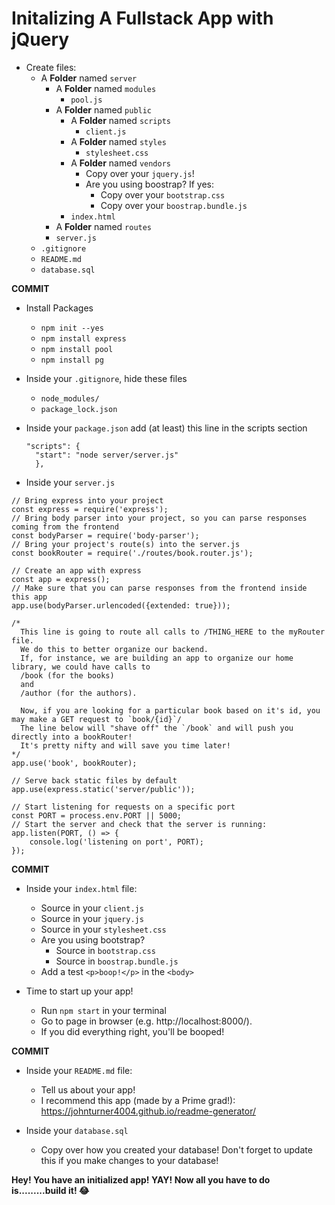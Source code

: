 # Initalizing A Fullstack App with jQuery

- Create files:  
    - A **Folder** named `server`  
      - A **Folder** named `modules`
        -  `pool.js`
      - A **Folder** named `public`
        -   A **Folder** named `scripts`
            -   `client.js`
        -   A **Folder** named `styles`
            -   `stylesheet.css`
        -   A **Folder** named `vendors`
            -   Copy over your `jquery.js`!
            -   Are you using boostrap? If yes:
                -   Copy over your `bootstrap.css`
                -   Copy over your `boostrap.bundle.js`
        -   `index.html`
      - A **Folder** named `routes`
      - `server.js`
    - `.gitignore`  
    - `README.md`
    - `database.sql`
  
**COMMIT**
  
  - Install Packages
    - `npm init --yes`
    - `npm install express`
    - `npm install pool`
    - `npm install pg`


- Inside your `.gitignore`, hide these files
    - `node_modules/`
    - `package_lock.json`

- Inside your `package.json` add (at least) this line in the scripts section
  ```
  "scripts": {
    "start": "node server/server.js"
    },
  ```
  
- Inside your `server.js`

```
// Bring express into your project
const express = require('express');
// Bring body parser into your project, so you can parse responses coming from the frontend
const bodyParser = require('body-parser');
// Bring your project's route(s) into the server.js
const bookRouter = require('./routes/book.router.js');

// Create an app with express
const app = express();
// Make sure that you can parse responses from the frontend inside this app
app.use(bodyParser.urlencoded({extended: true}));

/*
  This line is going to route all calls to /THING_HERE to the myRouter file.
  We do this to better organize our backend.
  If, for instance, we are building an app to organize our home library, we could have calls to
  /book (for the books)
  and
  /author (for the authors).
  
  Now, if you are looking for a particular book based on it's id, you may make a GET request to `book/{id}`/
  The line below will "shave off" the `/book` and will push you directly into a bookRouter!
  It's pretty nifty and will save you time later!
*/
app.use('book', bookRouter);

// Serve back static files by default
app.use(express.static('server/public'));

// Start listening for requests on a specific port
const PORT = process.env.PORT || 5000;
// Start the server and check that the server is running:
app.listen(PORT, () => {
    console.log('listening on port', PORT);
});
```

**COMMIT**

- Inside your `index.html` file:
  - Source in your `client.js`
  - Source in your `jquery.js`
  - Source in your `stylesheet.css`
  - Are you using bootstrap?
    - Source in `bootstrap.css`
    - Source in `boostrap.bundle.js`
  - Add a test `<p>boop!</p>` in the `<body>`

- Time to start up your app! 
  - Run `npm start` in your terminal
  - Go to page in browser (e.g. http://localhost:8000/).
  - If you did everything right, you'll be booped!

**COMMIT**

- Inside your `README.md` file:
  - Tell us about your app!
  - I recommend this app (made by a Prime grad!): https://johnturner4004.github.io/readme-generator/

- Inside your `database.sql`
  - Copy over how you created your database! Don't forget to update this if you make changes to your database!

**Hey! You have an initialized app! YAY! Now all you have to do is.........build it! 😂**
